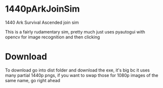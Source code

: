 # 1440pArkJoinSim
1440 Ark Survival Ascended join sim

This is a fairly rudamentary sim, pretty much just uses pyautogui with opencv for image recognition and then clicking

# Download
To download go into dist folder and download the exe, it's big bc it uses many partial 1440p pngs, if you want to swap those for 1080p images of the same name, go right ahead
